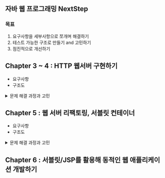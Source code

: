 ## 자바 웹 프로그래밍 NextStep
### 목표
1. 요구사항을 세부사항으로 쪼개며 해결하기
2. 테스트 가능한 구조로 만들기 and 고민하기
3. 점진적으로 개선하기

## Chapter 3 ~ 4 : HTTP 웹서버 구현하기

- 요구사항
- 구조도
<details>
<summary>문제 해결 과정과 고민</summary>
<h4>userRepository 로직에서 저장소 로직 분리하기</h4>
<p>기존 로직에서는 사용자를 저장할 때, key 값에 대한 원자성을 신경써야 했습니다.
하지만 도메인 영역은 비지니스 핵심 로직만 가지고 있어야 하며,
저장소가 데이터를 어떻게 저장하고 관리하는 것은 관심사 밖의 일입니다.
저장소 로직을 분리하여 핵심 로직을 테스트가 가능하도록 구현했습니다.</p>
<h4>도메인 로직 단위 테스트 작성</h4>
<p>웹 서버 기능과 도메인 기능은 서로 분리하여 단위 테스트가 가능하도록 하였습니다. </p>
</details>

## Chapter 5 : 웹 서버 리팩토링, 서블릿 컨테이너

- 요구사항
- 구조도
<details>
<summary>문제 해결 과정과 고민</summary>
<h4>응답과 요청을 클래스로 분리하여 요청에 따라 테스트 가능한 구조로 변경</h4>
<p>기존 구조는 요청 header를 map에 저장해서 넘기는 방식이였습니다. 이는 테스트하기 힘든 구조입니다.
응답과 요청 클래스를 만들고 원하는 요청이 기대하는 응답을 테스트하도록 구조 변경하였습니다.</p>
<h4>controller에서 웹 로직을 분리하기 위한 고민</h4>
<p>객체지향의 다형성인 오버로딩을 만족하기 위해서는 파라미터의 타입과 개수를 체크하는 로직이 필요합니다.
또한 controller로 넘겨온 결과 값을 적절한 오브젝트로 바인딩하는 작업도 필요합니다.
이는 추가적으로 여유가 있을 때 고민하는 것으로 남기고 일단 웹 로직을 테스트하기 쉽도록 변경하는 것에 집중하였습니다.</p>
<h4>역할 분리를 위한 객체지향 생활체조 원칙 적용</h4>
<p>웹 기능으로 사용되는 클래스들은 여러 기능을 담당하고 있었습니다. 이러한 클래스들을 하나의 역할만 담당하도록 분리하고자 하였습니다.
하지만 어떤 기준으로 분리해야할 지 고민하던 중에 '객체지향 생활체조 원칙'을 보게 되었고 이것을 기준으로 분리하였습니다.</p>
</details>

## Chapter 6 : 서블릿/JSP를 활용해 동적인 웹 애플리케이션 개발하기